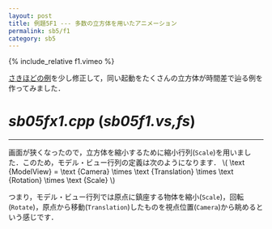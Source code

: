 ```yaml
---
layout: post
title: 例題5F1 --- 多数の立方体を用いたアニメーション
permalink: sb5/f1
category: sb5
---
```


{% include_relative f1.vimeo %}

[さきほどの例](f)を少し修正して，同い起動をたくさんの立方体が時間差で辿る例を作ってみました．

# *sb05fx1.cpp* (*sb05f1.vs,fs*)

-----

画面が狭くなったので，立方体を縮小するために縮小行列(`Scale`)を用いました．このため，モデル・ビュー行列の定義は次のようになります． \\( \text {ModelView} = \text {Camera} \times \text {Translation} \times \text {Rotation} \times \text {Scale} \\)

つまり，モデル・ビュー行列では原点に鎮座する物体を縮小(`Scale`)，回転(`Rotate`)，原点から移動(`Translation`)したものを視点位置(`Camera`)から眺めるという感じです．

